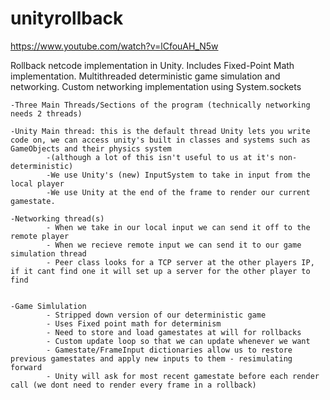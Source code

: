 # unityrollback

https://www.youtube.com/watch?v=lCfouAH_N5w

Rollback netcode implementation in Unity.
Includes Fixed-Point Math implementation. 
Multithreaded deterministic game simulation and networking.
Custom networking implementation using System.sockets

	-Three Main Threads/Sections of the program (technically networking needs 2 threads)
	
	-Unity Main thread: this is the default thread Unity lets you write code on, we can access unity's built in classes and systems such as GameObjects and their physics system 
			-(although a lot of this isn't useful to us at it's non-deterministic)
			-We use Unity's (new) InputSystem to take in input from the local player
			-We use Unity at the end of the frame to render our current gamestate.
	
	-Networking thread(s) 
			- When we take in our local input we can send it off to the remote player
			- When we recieve remote input we can send it to our game simulation thread
			- Peer class looks for a TCP server at the other players IP, if it cant find one it will set up a server for the other player to find
			
	
	-Game Simlulation 
			- Stripped down version of our deterministic game
			- Uses Fixed point math for determinism
			- Need to store and load gamestates at will for rollbacks
			- Custom update loop so that we can update whenever we want
			- Gamestate/FrameInput dictionaries allow us to restore previous gamestates and apply new inputs to them - resimulating forward
			- Unity will ask for most recent gamestate before each render call (we dont need to render every frame in a rollback)
      
     
